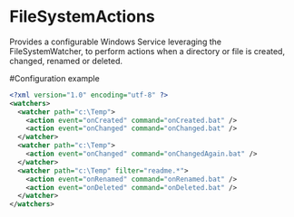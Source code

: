 FileSystemActions
=================

Provides a configurable Windows Service leveraging the FileSystemWatcher, to perform actions when a directory or file is created, changed, renamed or deleted.

#Configuration example

```xml
<?xml version="1.0" encoding="utf-8" ?>
<watchers>
  <watcher path="c:\Temp">
    <action event="onCreated" command="onCreated.bat" />
    <action event="onChanged" command="onChanged.bat" />
  </watcher>
  <watcher path="c:\Temp">
    <action event="onChanged" command="onChangedAgain.bat" />
  </watcher>
  <watcher path="c:\Temp" filter="readme.*">
    <action event="onRenamed" command="onRenamed.bat" />
    <action event="onDeleted" command="onDeleted.bat" />
  </watcher>
</watchers>
```